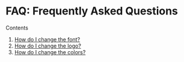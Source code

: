 # FAQ: Frequently Asked Questions

Contents

1. [How do I change the font?](how-do-i-change-the-font.md)
1. [How do I change the logo?](how-do-i-change-logo.md)
1. [How do I change the colors?](how-do-i-change-the-colors.md)
